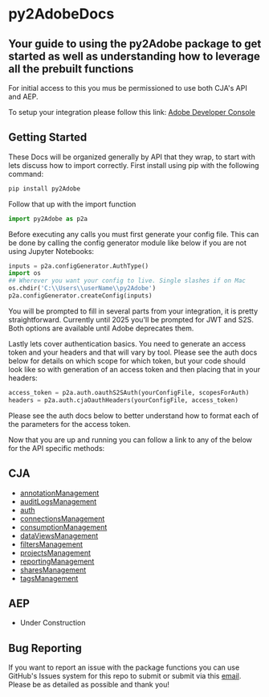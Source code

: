 # py2AdobeDocs
Your guide to using the py2Adobe package to get started as well as understanding how to leverage all the prebuilt functions
-----------------------
For initial access to this you mus be permissioned to use both CJA's API and AEP.

To setup your integration please follow this link: [Adobe Developer Console](https://developer.adobe.com/console/home)

## Getting Started
These Docs will be organized generally by API that they wrap, to start with lets discuss how to import correctly. First install using pip with the following command:

```python
pip install py2Adobe
```

Follow that up with the import function

```python
import py2Adobe as p2a
```
Before executing any calls you must first generate your config file. This can be done by calling the config generator module like below if you are not using Jupyter Notebooks:

```python
inputs = p2a.configGenerator.AuthType()
import os
## Wherever you want your config to live. Single slashes if on Mac
os.chdir('C:\\Users\\userName\\py2Adobe')
p2a.configGenerator.createConfig(inputs)
```
You will be prompted to fill in several parts from your integration, it is pretty straightforward. Currently until 2025 you'll be prompted for JWT and S2S. Both options are available until Adobe deprecates them.

Lastly lets cover authentication basics. You need to generate an access token and your headers and that will vary by tool. Please see the auth docs below for details on which scope for which token, but your code should look like so with generation of an access token and then placing that in your headers:

```python
access_token = p2a.auth.oauthS2SAuth(yourConfigFile, scopesForAuth)
headers = p2a.auth.cjaOauthHeaders(yourConfigFile, access_token)
```
Please see the auth docs below to better understand how to format each of the parameters for the access token.

Now that you are up and running you can follow a link to any of the below for the API specific methods:
## CJA 
* [annotationManagement](https://github.com/jaytmii/py2AdobeDocs/blob/main/docs/annotationsManagement.md)
* [auditLogsManagement](https://github.com/jaytmii/py2AdobeDocs/blob/main/docs/auditLogsManagement.md)
* [auth](https://github.com/jaytmii/py2AdobeDocs/blob/main/docs/auth.md)
* [connectionsManagement](https://github.com/jaytmii/py2AdobeDocs/blob/main/docs/calculatedMetricsManagement.md)
* [consumptionManagement](https://github.com/jaytmii/py2AdobeDocs/blob/main/docs/consumptionManagement.md)
* [dataViewsManagement](https://github.com/jaytmii/py2AdobeDocs/blob/main/docs/dataViewsManagement.md)
* [filtersManagement](https://github.com/jaytmii/py2AdobeDocs/blob/main/docs/filtersMangement.md)
* [projectsManagement](https://github.com/jaytmii/py2AdobeDocs/blob/main/docs/projectsManagement.md)
* [reportingManagement](https://github.com/jaytmii/py2AdobeDocs/blob/main/docs/reportingManagement.md)
* [sharesManagement](https://github.com/jaytmii/py2AdobeDocs/blob/main/docs/sharesManagement.md)
* [tagsManagement](https://github.com/jaytmii/py2AdobeDocs/blob/main/docs/tagsManagement.md)

## AEP
* Under Construction


## Bug Reporting
If you want to report an issue with the package functions you can use GitHub's Issues system for this repo to submit or submit via this [email](py2Adobe@gmail.com). Please be as detailed as possible and thank you!
